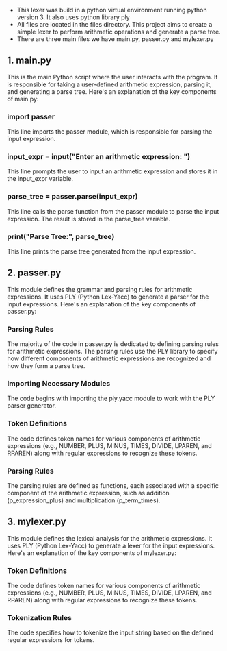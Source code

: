 - This lexer was build in a python virtual environment running python version 3. It also uses python library ply
- All files are located in the files directory. This project aims to create a simple lexer to perform arithmetic operations and generate a parse tree.
- There are three main files we have main.py, passer.py and mylexer.py

## 1. main.py

This is the main Python script where the user interacts with the program. It is responsible for taking a user-defined arithmetic expression, parsing it, and generating a parse tree.
Here's an explanation of the key components of main.py:

  ### import passer
  This line imports the passer module, which is responsible for parsing the input expression.
   
  ### input_expr = input("Enter an arithmetic expression: ")
  This line prompts the user to input an arithmetic expression and stores it in the input_expr variable.
   
  ### parse_tree = passer.parse(input_expr)
  This line calls the parse function from the passer module to parse the input expression. The result is stored in the parse_tree variable.
  
  ### print("Parse Tree:", parse_tree)
  This line prints the parse tree generated from the input expression.

## 2. passer.py

This module defines the grammar and parsing rules for arithmetic expressions. It uses PLY (Python Lex-Yacc) to generate a parser for the input expressions. Here's an explanation of the key components of passer.py:
### Parsing Rules
The majority of the code in passer.py is dedicated to defining parsing rules for arithmetic expressions. The parsing rules use the PLY library to specify how different components of arithmetic expressions are recognized and how they form a parse tree.
### Importing Necessary Modules
The code begins with importing the ply.yacc module to work with the PLY parser generator.
### Token Definitions
The code defines token names for various components of arithmetic expressions (e.g., NUMBER, PLUS, MINUS, TIMES, DIVIDE, LPAREN, and RPAREN) along with regular expressions to recognize these tokens.
### Parsing Rules
The parsing rules are defined as functions, each associated with a specific component of the arithmetic expression, such as addition (p_expression_plus) and multiplication (p_term_times).

## 3. mylexer.py

This module defines the lexical analysis for the arithmetic expressions. It uses PLY (Python Lex-Yacc) to generate a lexer for the input expressions. Here's an explanation of the key components of mylexer.py:
### Token Definitions
The code defines token names for various components of arithmetic expressions (e.g., NUMBER, PLUS, MINUS, TIMES, DIVIDE, LPAREN, and RPAREN) along with regular expressions to recognize these tokens.
### Tokenization Rules
The code specifies how to tokenize the input string based on the defined regular expressions for tokens.
